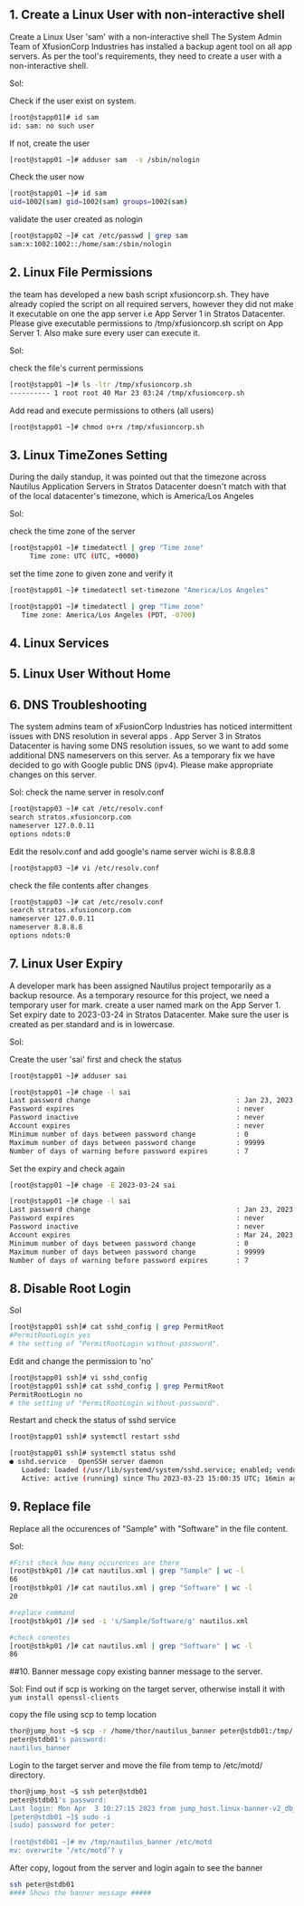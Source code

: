 ## 1. Create a Linux User with non-interactive shell
Create a Linux User 'sam' with a non-interactive shell The System Admin Team of XfusionCorp Industries has installed a backup agent tool on all app servers. As per the tool's requirements, they need to create a user with a non-interactive shell. 

Sol:

Check if the user exist on system.
```sh
[root@stapp01]# id sam
id: sam: no such user
```
If not, create the user
```sh
[root@stapp01 ~]# adduser sam  -s /sbin/nologin
```
Check the user now
```sh
[root@stapp01 ~]# id sam
uid=1002(sam) gid=1002(sam) groups=1002(sam)
```
validate the user created as nologin
```sh
[root@stapp02 ~]# cat /etc/passwd | grep sam
sam:x:1002:1002::/home/sam:/sbin/nologin
```

## 2. Linux File Permissions
the team has developed a new bash script xfusioncorp.sh. They have already copied the script on all required servers, however they did not make it executable on one the app server i.e App Server 1 in Stratos Datacenter.
Please give executable permissions to /tmp/xfusioncorp.sh script on App Server 1. Also make sure every user can execute it.

Sol:

check the file's current permissions
```sh
[root@stapp01 ~]# ls -ltr /tmp/xfusioncorp.sh
---------- 1 root root 40 Mar 23 03:24 /tmp/xfusioncorp.sh  
```

Add read and execute permissions to others (all users)
```sh
[root@stapp01 ~]# chmod o+rx /tmp/xfusioncorp.sh
```

## 3. Linux TimeZones Setting
During the daily standup, it was pointed out that the timezone across Nautilus Application Servers in Stratos Datacenter doesn't match with that of the local datacenter's timezone, which is America/Los Angeles

Sol:

check the time zone of the server
```sh
[root@stapp01 ~]# timedatectl | grep "Time zone"
     Time zone: UTC (UTC, +0000)
```
 set the time zone to given zone and verify it
 ```sh
[root@stapp01 ~]# timedatectl set-timezone "America/Los Angeles"

[root@stapp01 ~]# timedatectl | grep "Time zone"
    Time zone: America/Los Angeles (PDT, -0700)
 ```

## 4. Linux Services


## 5. Linux User Without Home


## 6. DNS Troubleshooting 
The system admins team of xFusionCorp Industries has noticed intermittent issues with DNS resolution in several apps . App Server 3 in Stratos Datacenter is having some DNS resolution issues, so we want to add some additional DNS nameservers on this server.
As a temporary fix we have decided to go with Google public DNS (ipv4). Please make appropriate changes on this server.

Sol:
check the name server in resolv.conf

```sh
[root@stapp03 ~]# cat /etc/resolv.conf
search stratos.xfusioncorp.com
nameserver 127.0.0.11
options ndots:0
```
Edit the resolv.conf and add google's name server wichi is 8.8.8.8

```sh
[root@stapp03 ~]# vi /etc/resolv.conf
```
check the file contents after changes
```sh
[root@stapp03 ~]# cat /etc/resolv.conf
search stratos.xfusioncorp.com
nameserver 127.0.0.11
nameserver 8.8.8.8
options ndots:0
```

## 7. Linux User Expiry
A developer mark has been assigned Nautilus project temporarily as a backup resource. As a temporary resource for this project, we need a temporary user for mark. create a user named mark on the App Server 1. Set expiry date to 2023-03-24 in Stratos Datacenter. Make sure the user is created as per standard and is in lowercase.

Sol:

Create the user 'sai' first and check the status
```sh
[root@stapp01 ~]# adduser sai

[root@stapp01 ~]# chage -l sai
Last password change                                    : Jan 23, 2023
Password expires                                        : never
Password inactive                                       : never
Account expires                                         : never
Minimum number of days between password change          : 0
Maximum number of days between password change          : 99999
Number of days of warning before password expires       : 7


```

Set the expiry and check again

```sh
[root@stapp01 ~]# chage -E 2023-03-24 sai

[root@stapp01 ~]# chage -l sai
Last password change                                    : Jan 23, 2023
Password expires                                        : never
Password inactive                                       : never
Account expires                                         : Mar 24, 2023
Minimum number of days between password change          : 0
Maximum number of days between password change          : 99999
Number of days of warning before password expires       : 7
``` 


## 8. Disable Root Login

Sol

```sh
[root@stapp01 ssh]# cat sshd_config | grep PermitRoot
#PermitRootLogin yes
# the setting of "PermitRootLogin without-password".
```
Edit and change the permission to 'no'

```sh
[root@stapp01 ssh]# vi sshd_config 
[root@stapp01 ssh]# cat sshd_config | grep PermitRoot
PermitRootLogin no
# the setting of "PermitRootLogin without-password".
```

Restart and check the status of sshd service
```sh
[root@stapp01 ssh]# systemctl restart sshd

[root@stapp01 ssh]# systemctl status sshd
● sshd.service - OpenSSH server daemon
   Loaded: loaded (/usr/lib/systemd/system/sshd.service; enabled; vendor preset: enabled)
   Active: active (running) since Thu 2023-03-23 15:00:35 UTC; 16min ago
```

## 9. Replace file
Replace all the occurences of "Sample" with "Software" in the file content.

Sol: 
```sh
#First check how many occurences are there
[root@stbkp01 /]# cat nautilus.xml | grep "Sample" | wc -l
66
[root@stbkp01 /]# cat nautilus.xml | grep "Software" | wc -l
20

#replace command
[root@stbkp01 /]# sed -i 's/Sample/Software/g' nautilus.xml

#check conentes
[root@stbkp01 /]# cat nautilus.xml | grep "Software" | wc -l
86
```

##10. Banner message
copy existing banner message to the server.

Sol:
Find out if scp is working on the target server, otherwise install it with `yum install openssl-clients`

copy the file using scp to temp location
```sh
thor@jump_host ~$ scp -r /home/thor/nautilus_banner peter@stdb01:/tmp/
peter@stdb01's password: 
nautilus_banner                                                                                        100% 2530     6.5MB/s   00:00    

```

Login to the target server and move the file from temp to /etc/motd/ directory.
```sh
thor@jump_host ~$ ssh peter@stdb01
peter@stdb01's password: 
Last login: Mon Apr  3 10:27:15 2023 from jump_host.linux-banner-v2_db_net
[peter@stdb01 ~]$ sudo -i
[sudo] password for peter: 
           
[root@stdb01 ~]# mv /tmp/nautilus_banner /etc/motd 
mv: overwrite ‘/etc/motd’? y
```

After copy, logout from the server and login again to see the banner
```sh
ssh peter@stdb01
#### Shows the banner message #####
```
